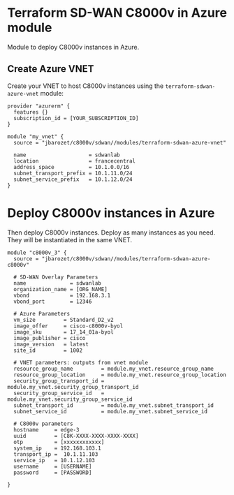 # Terraform SD-WAN C8000v in Azure module

Module to deploy C8000v instances in Azure.

## Create Azure VNET

Create your VNET to host C8000v instances using the `terraform-sdwan-azure-vnet` module:

```hcl
provider "azurerm" {
  features {}
  subscription_id = [YOUR_SUBSCRIPTION_ID]
}

module "my_vnet" {
  source = "jbarozet/c8000v/sdwan//modules/terraform-sdwan-azure-vnet"

  name                    = sdwanlab
  location                = francecentral
  address_space           = 10.1.0.0/16
  subnet_transport_prefix = 10.1.11.0/24
  subnet_service_prefix   = 10.1.12.0/24
}
```

# Deploy C8000v instances in Azure

Then deploy C8000v instances.
Deploy as many instances as you need. They will be instantiated in the same VNET.

```hcl
module "c8000v_3" {
  source = "jbarozet/c8000v/sdwan//modules/terraform-sdwan-azure-c8000v"

  # SD-WAN Overlay Parameters
  name              = sdwanlab
  organization_name = [ORG_NAME]
  vbond             = 192.168.3.1
  vbond_port        = 12346

  # Azure Parameters
  vm_size         = Standard_D2_v2
  image_offer     = cisco-c8000v-byol
  image_sku       = 17_14_01a-byol
  image_publisher = cisco
  image_version   = latest
  site_id         = 1002

  # VNET parameters: outputs from vnet module
  resource_group_name         = module.my_vnet.resource_group_name
  resource_group_location     = module.my_vnet.resource_group_location
  security_group_transport_id = module.my_vnet.security_group_transport_id
  security_group_service_id   = module.my_vnet.security_group_service_id
  subnet_transport_id         = module.my_vnet.subnet_transport_id
  subnet_service_id           = module.my_vnet.subnet_service_id

  # C8000v parameters
  hostname     = edge-3
  uuid         = [C8K-XXXX-XXXX-XXXX-XXXX]
  otp          = [xxxxxxxxxxxx]
  system_ip    = 192.168.103.1
  transport_ip =  10.1.11.103
  service_ip   = 10.1.12.103
  username     = [USERNAME]
  password     = [PASSWORD]

}
```
